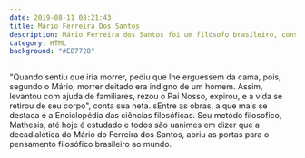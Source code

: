 ```yaml
---
date: 2019-08-11 08:21:43
title: Mário Ferreira Dos Santos
description: Mário Ferreira dos Santos foi um filósofo brasileiro, considerado por muitos como o Platão brasileiro.
category: HTML
background: "#EB7728"
---
```


"Quando sentiu que iria morrer, pediu que lhe erguessem da cama, pois, segundo o Mário, morrer deitado era indigno de um homem. Assim, levantou com ajuda de familiares, rezou o Pai Nosso, expirou, e a vida se retirou de seu corpo", conta sua neta. sEntre as obras, a que mais se destaca é a Enciclopédia das ciências filosóficas. Seu metódo filosofico, Mathesis, até hoje é estudado e todos são uanimes em dizer que a decadialética do Mário do Ferreira dos Santos, abriu as portas para o pensamento filosófico brasileiro ao mundo. 